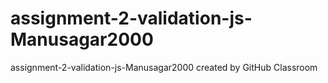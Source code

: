 # assignment-2-validation-js-Manusagar2000
assignment-2-validation-js-Manusagar2000 created by GitHub Classroom
